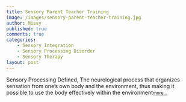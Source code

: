 ```yaml
---
title: Sensory Parent Teacher Training
image: /images/sensory-parent-teacher-training.jpg
author: Missy
published: true
comments: true
categories: 
    - Sensory Integration
    - Sensory Processing Disorder
    - Sensory Therapy
layout: post
---
```


Sensory Processing Defined, The neurological process that organizes sensation from one’s own body and the environment, thus making it possible to use the body effectively within the environment<small>[more...](/docs/sensory-processing-spd-and-si.pptx)</small>

<!--<embed src="/docs/new-safe-driving-product-for-families.pdf" width="1000" height="1000" type="application/pdf"/>-->

<!--
<div class="embed-responsive embed-responsive-16by9">
  <iframe class="embed-responsive-item" src="/docs/sensory-processing-spd-and-si.pptx" allowfullscreen></iframe>
</div>-->
